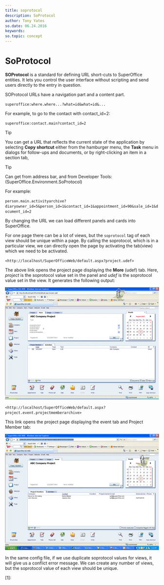 ```yaml
---
title: soprotocol       
description: SoProtocol
author: Tony Yates
so.date: 06.24.2016
keywords:
so.topic: concept
---
```


# SoProtocol

**SOProtocol** is a standard for defining URL short-cuts to SuperOffice entities. It lets you control the user interface without scripting and send users directly to the entry in question.

SOProtocol URLs have a navigation part and a content part.

`superoffice:where.where...?what=id&what=id&...`

<!-- what here: is a History Item. -->

For example, to go to the contact with contact_id=2:

`superoffice:contact.main?contact_id=2`

> [!TIP]
> You can get a URL that reflects the current state of the application by selecting **Copy shortcut** either from the hamburger menu, the **Task** menu in dialogs for follow-ups and documents, or by right-clicking an item in a section tab,

> [!TIP]
> Can get from address bar, and from Developer Tools: (SuperOffice.Environment.SoProtocol)

For example:

`person.main.activityarchive?diaryowner_id=5&person_id=1&contact_id=1&appointment_id=90&sale_id=1&document_id=2`

By changing the URL we can load different panels and cards into SuperOffice.

For one page there can be a lot of views, but the `soprotocol` tag of each view should be unique within a page. By calling the soprotocol, which is in a particular view, we can directly open the page by activating the tab(view) which we need to be activated.

`<http://localhost/SuperOfficeWeb/default.aspx?project.udef>`

The above link opens the project page displaying the **More** (udef) tab. Here, *project* is the soprotocol value set in the panel and *udef* is the soprotocol value set in the view. It generates the following output:

![01][img1]

`<http://localhost/SuperOfficeWeb/default.aspx?project.event.projectmemberarchive>`

This link opens the project page displaying the event tab and Project Member tab:

![02][img2]

In the same config file, if we use duplicate soprotocol values for views, it will give us a conflict error message. We can create any number of views, but the soprotocol value of each view should be unique.

<!-- Referenced links -->
[1]:

<!-- Referenced images -->
[img1]: media/image001.jpg
[img2]: media/image002.jpg
